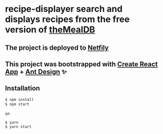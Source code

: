 
# recipe-displayer search and displays recipes from the free version of [theMealDB](https://www.themealdb.com/api.php)

## The project is deployed to [Netfily](https://thirsty-banach-0837c6.netlify.app/)

## This project was bootstrapped with [Create React App](https://facebook.github.io/create-react-app/) + [Ant Design](https://ant.design) ✨



## Installation

```bash
$ npm install
$ npm start
```

or:

```bash
$ yarn
$ yarn start
```


